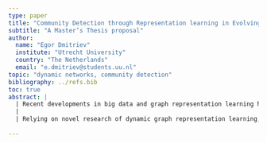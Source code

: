 ```yaml
---
type: paper
title: "Community Detection through Representation learning in Evolving Heterogenous Networks"
subtitle: "A Master’s Thesis proposal"
author:
  name: "Egor Dmitriev"
  institute: "Utrecht University"
  country: "The Netherlands"
  email: "e.dmitriev@students.uu.nl"
topic: "dynamic networks, community detection"
bibliography: ../refs.bib
toc: true
abstract: |
  | Recent developments in big data and graph representation learning have allowed researchers to make breakthroughs in social network analysis and the identification of communities. While opening a lot of research opportunities, such approaches are highly limited to snapshots of rapidly evolving social networks. This, in fact, is a great simplification of the real-world situation which is always evolving and expanding by the user and/or machine interactions.
  |
  | Relying on novel research of dynamic graph representation learning, the goal of my thesis project is to build a framework for community detection and representation in evolving heterogeneous networks. To verify the merit of the proposed framework, it will be evaluated against baselines on static heterogeneous graphs, and analyzed against gathered twitter dataset on covid measures.
 
---
```




